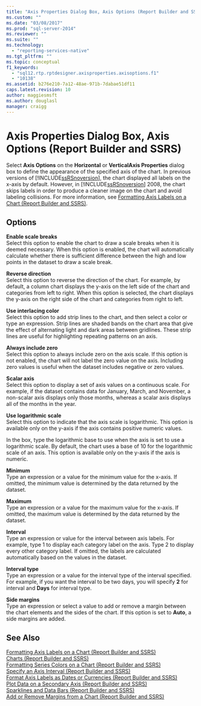 ```yaml
---
title: "Axis Properties Dialog Box, Axis Options (Report Builder and SSRS) | Microsoft Docs"
ms.custom: ""
ms.date: "03/08/2017"
ms.prod: "sql-server-2014"
ms.reviewer: ""
ms.suite: ""
ms.technology: 
  - "reporting-services-native"
ms.tgt_pltfrm: ""
ms.topic: conceptual
f1_keywords: 
  - "sql12.rtp.rptdesigner.axisproperties.axisoptions.f1"
  - "10138"
ms.assetid: b276e210-7a12-48ae-971b-7dabae51df11
caps.latest.revision: 10
author: maggiesmsft
ms.author: douglasl
manager: craigg
---
```

# Axis Properties Dialog Box, Axis Options (Report Builder and SSRS)
  Select **Axis Options** on the **Horizontal** or **VerticalAxis Properties** dialog box to define the appearance of the specified axis of the chart. In previous versions of [!INCLUDE[ssRSnoversion](../includes/ssrsnoversion-md.md)], the chart displayed all labels on the x-axis by default. However, in [!INCLUDE[ssRSnoversion](../includes/ssrsnoversion-md.md)] 2008, the chart skips labels in order to produce a cleaner image on the chart and avoid labeling collisions. For more information, see [Formatting Axis Labels on a Chart &#40;Report Builder and SSRS&#41;](report-design/formatting-axis-labels-on-a-chart-report-builder-and-ssrs.md).  
  
## Options  
 **Enable scale breaks**  
 Select this option to enable the chart to draw a scale breaks when it is deemed necessary. When this option is enabled, the chart will automatically calculate whether there is sufficient difference between the high and low points in the dataset to draw a scale break.  
  
 **Reverse direction**  
 Select this option to reverse the direction of the chart. For example, by default, a column chart displays the y-axis on the left side of the chart and categories from left to right. When this option is selected, the chart displays the y-axis on the right side of the chart and categories from right to left.  
  
 **Use interlacing color**  
 Select this option to add strip lines to the chart, and then select a color or type an expression. Strip lines are shaded bands on the chart area that give the effect of alternating light and dark areas between gridlines. These strip lines are useful for highlighting repeating patterns on an axis.  
  
 **Always include zero**  
 Select this option to always include zero on the axis scale. If this option is not enabled, the chart will not label the zero value on the axis. Including zero values is useful when the dataset includes negative or zero values.  
  
 **Scalar axis**  
 Select this option to display a set of axis values on a continuous scale. For example, if the dataset contains data for January, March, and November, a non-scalar axis displays only those months, whereas a scalar axis displays all of the months in the year.  
  
 **Use logarithmic scale**  
 Select this option to indicate that the axis scale is logarithmic. This option is available only on the y-axis if the axis contains positive numeric values.  
  
 In the box, type the logarithmic base to use when the axis is set to use a logarithmic scale. By default, the chart uses a base of 10 for the logarithmic scale of an axis. This option is available only on the y-axis if the axis is numeric.  
  
 **Minimum**  
 Type an expression or a value for the minimum value for the x-axis. If omitted, the minimum value is determined by the data returned by the dataset.  
  
 **Maximum**  
 Type an expression or a value for the maximum value for the x-axis. If omitted, the maximum value is determined by the data returned by the dataset.  
  
 **Interval**  
 Type an expression or value for the interval between axis labels. For example, type 1 to display each category label on the axis. Type 2 to display every other category label. If omitted, the labels are calculated automatically based on the values in the dataset.  
  
 **Interval type**  
 Type an expression or a value for the interval type of the interval specified. For example, if you want the interval to be two days, you will specify **2** for interval and **Days** for interval type.  
  
 **Side margins**  
 Type an expression or select a value to add or remove a margin between the chart elements and the sides of the chart. If this option is set to **Auto**, a side margins are added.  
  
## See Also  
 [Formatting Axis Labels on a Chart &#40;Report Builder and SSRS&#41;](report-design/formatting-axis-labels-on-a-chart-report-builder-and-ssrs.md)   
 [Charts &#40;Report Builder and SSRS&#41;](report-design/charts-report-builder-and-ssrs.md)   
 [Formatting Series Colors on a Chart &#40;Report Builder and SSRS&#41;](report-design/formatting-series-colors-on-a-chart-report-builder-and-ssrs.md)   
 [Specify an Axis Interval &#40;Report Builder and SSRS&#41;](report-design/specify-an-axis-interval-report-builder-and-ssrs.md)   
 [Format Axis Labels as Dates or Currencies &#40;Report Builder and SSRS&#41;](report-design/format-axis-labels-as-dates-or-currencies-report-builder-and-ssrs.md)   
 [Plot Data on a Secondary Axis &#40;Report Builder and SSRS&#41;](report-design/plot-data-on-a-secondary-axis-report-builder-and-ssrs.md)   
 [Sparklines and Data Bars &#40;Report Builder and SSRS&#41;](report-design/sparklines-and-data-bars-report-builder-and-ssrs.md)   
 [Add or Remove Margins from a Chart &#40;Report Builder and SSRS&#41;](report-design/add-or-remove-margins-from-a-chart-report-builder-and-ssrs.md)  
  
  
